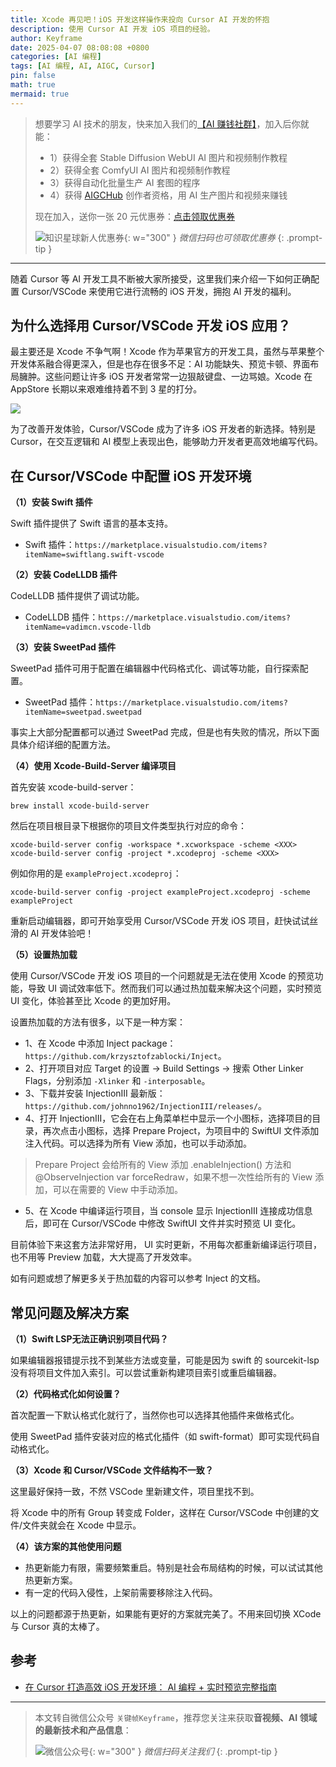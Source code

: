 ```yaml
---
title: Xcode 再见吧！iOS 开发这样操作来投向 Cursor AI 开发的怀抱
description: 使用 Cursor AI 开发 iOS 项目的经验。
author: Keyframe
date: 2025-04-07 08:08:08 +0800
categories: [AI 编程]
tags: [AI 编程, AI, AIGC, Cursor]
pin: false
math: true
mermaid: true
---
```




>想要学习 AI 技术的朋友，快来加入我们的<a href="https://t.zsxq.com/nd3Wj" target="_blank" rel="noopener noreferrer">【AI 赚钱社群】</a>，加入后你就能：
>
>- 1）获得全套 Stable Diffusion WebUI AI 图片和视频制作教程
>- 2）获得全套 ComfyUI AI 图片和视频制作教程
>- 3）获得自动化批量生产 AI 套图的程序
>- 4）获得 <a href="https://www.aigchub.ai" target="_blank" rel="noopener noreferrer">AIGCHub</a> 创作者资格，用 AI 生产图片和视频来赚钱
>
>现在加入，送你一张 20 元优惠券：<a href="https://t.zsxq.com/nd3Wj" target="_blank" rel="noopener noreferrer">点击领取优惠券</a>
>
>![知识星球新人优惠券](assets/img/aigc-zsxq-coupon.png){: w="300" }
>_微信扫码也可领取优惠券_
{: .prompt-tip }

---







随着 Cursor 等 AI 开发工具不断被大家所接受，这里我们来介绍一下如何正确配置 Cursor/VSCode 来使用它进行流畅的 iOS 开发，拥抱 AI 开发的福利。


## 为什么选择用 Cursor/VSCode 开发 iOS 应用？

最主要还是 Xcode 不争气啊！Xcode 作为苹果官方的开发工具，虽然与苹果整个开发体系融合得更深入，但是也存在很多不足：AI 功能缺失、预览卡顿、界面布局臃肿。这些问题让许多 iOS 开发者常常一边狠敲键盘、一边骂娘。Xcode 在 AppStore 长期以来艰难维持着不到 3 星的打分。


![](assets/resource/aigc-programming/idwc-1.png)


为了改善开发体验，Cursor/VSCode 成为了许多 iOS 开发者的新选择。特别是 Cursor，在交互逻辑和 AI 模型上表现出色，能够助力开发者更高效地编写代码。


## 在 Cursor/VSCode 中配置 iOS 开发环境


**（1）安装 Swift 插件**

Swift 插件提供了 Swift 语言的基本支持。

- Swift 插件：`https://marketplace.visualstudio.com/items?itemName=swiftlang.swift-vscode`


**（2）安装 CodeLLDB 插件**

CodeLLDB 插件提供了调试功能。

- CodeLLDB 插件：`https://marketplace.visualstudio.com/items?itemName=vadimcn.vscode-lldb`


**（3）安装 SweetPad 插件**

SweetPad 插件可用于配置在编辑器中代码格式化、调试等功能，自行探索配置。

- SweetPad 插件：`https://marketplace.visualstudio.com/items?itemName=sweetpad.sweetpad`

事实上大部分配置都可以通过 SweetPad 完成，但是也有失败的情况，所以下面具体介绍详细的配置方法。


**（4）使用 Xcode-Build-Server 编译项目**

首先安装 xcode-build-server：

```
brew install xcode-build-server
```

然后在项目根目录下根据你的项目文件类型执行对应的命令：

```
xcode-build-server config -workspace *.xcworkspace -scheme <XXX> 
xcode-build-server config -project *.xcodeproj -scheme <XXX>
```

例如你用的是 `exampleProject.xcodeproj`：

```
xcode-build-server config -project exampleProject.xcodeproj -scheme exampleProject
```

重新启动编辑器，即可开始享受用 Cursor/VSCode 开发 iOS 项目，赶快试试丝滑的 AI 开发体验吧！


**（5）设置热加载**

使用 Cursor/VSCode 开发 iOS 项目的一个问题就是无法在使用 Xcode 的预览功能，导致 UI 调试效率低下。然而我们可以通过热加载来解决这个问题，实时预览 UI 变化，体验甚至比 Xcode 的更加好用。

设置热加载的方法有很多，以下是一种方案：


- 1、在 Xcode 中添加 Inject package：`https://github.com/krzysztofzablocki/Inject`。
- 2、打开项目对应 Target 的设置 -> Build Settings -> 搜索 Other Linker Flags，分别添加 `-Xlinker` 和 `-interposable`。
- 3、下载并安装 InjectionIII 最新版：`https://github.com/johnno1962/InjectionIII/releases/`。
- 4、打开 InjectionIII，它会在右上角菜单栏中显示一个小图标，选择项目的目录，再次点击小图标，选择 Prepare Project，为项目中的 SwiftUI 文件添加注入代码。可以选择为所有 View 添加，也可以手动添加。

>Prepare Project 会给所有的 View 添加 .enableInjection() 方法和 @ObserveInjection var forceRedraw，如果不想一次性给所有的 View 添加，可以在需要的 View 中手动添加。

- 5、在 Xcode 中编译运行项目，当 console 显示 InjectionIII 连接成功信息后，即可在 Cursor/VSCode 中修改 SwiftUI 文件并实时预览 UI 变化。


目前体验下来这套方法非常好用， UI 实时更新，不用每次都重新编译运行项目，也不用等 Preview 加载，大大提高了开发效率。

如有问题或想了解更多关于热加载的内容可以参考 Inject 的文档。




## 常见问题及解决方案

**（1）Swift LSP无法正确识别项目代码？**

如果编辑器报错提示找不到某些方法或变量，可能是因为 swift 的 sourcekit-lsp 没有将项目文件加入索引。可以尝试重新构建项目索引或重启编辑器。


**（2）代码格式化如何设置？**


首次配置一下默认格式化就行了，当然你也可以选择其他插件来做格式化。

使用 SweetPad 插件安装对应的格式化插件（如 swift-format）即可实现代码自动格式化。


**（3）Xcode 和 Cursor/VSCode 文件结构不一致？**

这里最好保持一致，不然 VSCode 里新建文件，项目里找不到。

将 Xcode 中的所有 Group 转变成 Folder，这样在 Cursor/VSCode 中创建的文件/文件夹就会在 Xcode 中显示。


**（4）该方案的其他使用问题**

- 热更新能力有限，需要频繁重启。特别是社会布局结构的时候，可以试试其他热更新方案。
- 有一定的代码入侵性，上架前需要移除注入代码。

以上的问题都源于热更新，如果能有更好的方案就完美了。不用来回切换 XCode 与 Cursor 真的太棒了。



## 参考

- [在 Cursor 打造高效 iOS 开发环境： AI 编程 + 实时预览完整指南](https://blog.imjp.uk/fxxk-xcode)













---

> 本文转自微信公众号 `关键帧Keyframe`，推荐您关注来获取**音视频、AI 领域的最新技术和产品信息**：
>
>![微信公众号](assets/img/keyframe-mp.jpg){: w="300" }
>_微信扫码关注我们_
{: .prompt-tip }


